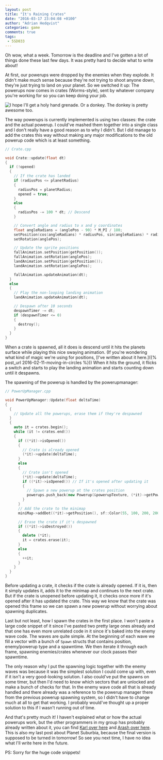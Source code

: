 ```yaml
---
layout: post
title: "It's Raining Crates"
date: "2016-03-17 23:04:08 +0100"
author: "Adrian Hedqvist"
categories: game
comments: true
tags:
 - 5SD033
---
```


Oh wow, what a week. Tomorrow is the deadline and I've gotten a lot of things done these last few days. It was pretty hard to decide what to write about!

At first, our powerups were dropped by the enemies when they explode. It didn't make much sense because they're not trying to shoot anyone down, they're just trying to land on your planet. So we switched it up: The powerups now comes in crates (Worms-style), sent by whatever company you're working for so you can keep doing your job.

![I hope I'll get a holy hand grenade. Or a donkey. The donkey is pretty awesome too.](http://i.imgur.com/ybqgumd.png)

The way powerups is currently implemented is using two classes: the crate and the actual powerup. I could've mashed them together into a single class and I don't really have a good reason as to why I didn't. But I did manage to add the crates this way without making any major modifications to the old powerup code which is at least something.

```cpp
// Crate.cpp

void Crate::update(float dt)
{
  if (!opened)
  {
    // If the crate has landed
    if (radiusPos <= planetRadius)
    {
      radiusPos = planetRadius;
      opened = true;
    }
    else
    {
      radiusPos -= 100 * dt; // Descend
    }

    // Convert angle and radius to x and y coordinates
    float angleRadians = (anglePos - 90) * M_PI / 180;
    setPosition(cos(angleRadians) * radiusPos, sin(angleRadians) * radiusPos);
    setRotation(anglePos);

    // Update the sprite positions
    fallAnimation.setPosition(getPosition());
    fallAnimation.setRotation(anglePos);
    landAnimation.setPosition(getPosition());
    landAnimation.setRotation(anglePos);

    fallAnimation.updateAnimation(dt);
  }
  else
  {
    // Play the non-looping landing animation
    landAnimation.updateAnimation(dt);

    // Despawn after 10 seconds
    despawnTimer -= dt;
    if (despawnTimer <= 0)
    {
      destroy();
    }
  }
}
```

When a crate is spawned, all it does is descend until it hits the planets surface while playing this nice swaying animation. (If you're wondering what kind of magic we're using for positions, [I've written about it here.]({% post_url 2016-02-11-moving-in-circles %})) When it hits the ground, it flicks a switch and starts to play the landing animation and starts counting down until it despawns.

The spawning of the powerup is handled by the powerupmanager:

```cpp
// PowerUpManager.cpp

void PowerUpManager::Update(float deltaTime)
{
  {
    // Update all the powerups, erase them if they're despawned
  }
  {
    auto it = crates.begin();
    while (it != crates.end())
    {
      if ((*it)->isOpened())
      {
        // Crate is already opened
        (*it)->update(deltaTime);
      }
      else
      {
        // Crate isn't opened
        (*it)->update(deltaTime);
        if ((*it)->isOpened()) // If it's opened after updating it
        {
          // Spawn a new powerup at the crates position
          powerups.push_back(new Powerup(&powerupTexture, (*it)->getPowerupType(), (*it)->getAnglePos(), (*it)->getRadiusPos()));
        }
      }
      // Add the crate to the minimap
      miniMap->addDot((*it)->getPosition(), sf::Color(55, 100, 200, 200));

      // Erase the crate if it's despawned
      if ((*it)->isDestroyed())
      {
        delete (*it);
        it = crates.erase(it);
      }
      else
      {
        ++it;
      }
    }
  }
}
```

Before updating a crate, it checks if the crate is already opened. If it is, then it simply updates it, adds it to the minimap and continues to the next crate. But if the crate is unopened before updating it, it checks once more if it's opened after it has updated the crate. This way we know that the crate was opened this frame so we can spawn a new powerup without worrying about spawning duplicates.

Last but not least, how I spawn the crates in the first place. I won't paste a large code snippet of it since I've pasted two pretty large ones already and that one has even more unrelated code in it since it's baked into the enemy wave code. The waves are quite simple. At the beginning of each wave we fill a vector with a bunch of `Spawn` structs that contains position, enemy/powerup type and a spawntime. We then iterate it through each frame, spawning enemies/crates whenever our clock passes their spawntime.

The only reason why I put the spawning logic together with the enemy waves was because it was the simplest solution I could come up with, even if it isn't a very good-looking solution. I also could've put the spawns on some timer, but then I'd need to know which sectors that are unlocked and make a bunch of checks for that. In the enemy wave code all that is already handled and there already was a reference to the powerup manager there from the previous powerup spawning system, so I didn't have to change much at all to get that working. I probably would've thought up a proper solution to this if I wasn't running out of time.

And that's pretty much it! I haven't explained what or how the actual powerups work, but the other programmers in my group has probably already written about it, you can find [Karl over here](https://karlmalmgamedev.wordpress.com/) and [Arash  over here](https://arashaffrabakhtiari.wordpress.com/). This is also my last post about Planet Suburbia, because the final version is supposed to be turned in tomorrow! So see you next time, I have no idea what I'll write here in the future.

PS: Sorry for the huge code snippets!
